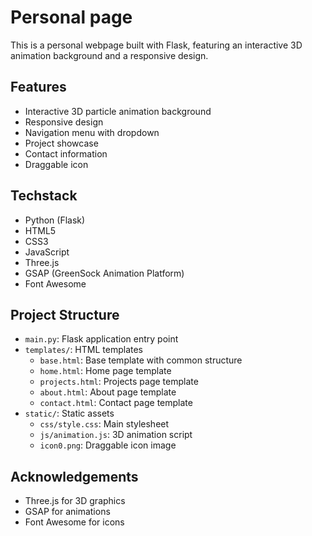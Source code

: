 # Personal page

This is a personal webpage built with Flask, featuring an interactive 3D animation background and a responsive design.

## Features

- Interactive 3D particle animation background
- Responsive design
- Navigation menu with dropdown
- Project showcase
- Contact information
- Draggable icon

## Techstack

- Python (Flask)
- HTML5
- CSS3
- JavaScript
- Three.js
- GSAP (GreenSock Animation Platform)
- Font Awesome

## Project Structure

- `main.py`: Flask application entry point
- `templates/`: HTML templates
  - `base.html`: Base template with common structure
  - `home.html`: Home page template
  - `projects.html`: Projects page template
  - `about.html`: About page template
  - `contact.html`: Contact page template
- `static/`: Static assets
  - `css/style.css`: Main stylesheet
  - `js/animation.js`: 3D animation script
  - `icon0.png`: Draggable icon image

## Acknowledgements

- Three.js for 3D graphics
- GSAP for animations
- Font Awesome for icons
